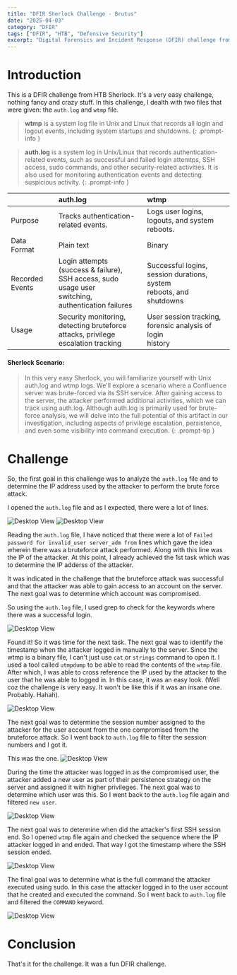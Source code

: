 ```yaml
---
title: "DFIR Sherlock Challenge - Brutus"
date: "2025-04-03"
category: "DFIR"
tags: ["DFIR", "HTB", "Defensive Security"]
excerpt: "Digital Forensics and Incident Response (DFIR) challenge from HTB Sherlocks."
---
```


# Introduction

This is a DFIR challenge from HTB Sherlock. It's a very easy challenge, nothing fancy and crazy stuff. In this challenge, I dealth with two files that were given: the `auth.log` and `wtmp` file. 

> **wtmp** is a system log file in Unix and Linux that records all login and logout events, including system startups and shutdowns.
{: .prompt-info }

> **auth.log** is a system log in Unix/Linux that records authentication-related events, such as successful and failed login attemtps, SSH access, sudo commands, and other security-related activities. It is also used for monitoring authentication events and detecting suspicious activity. 
{: .prompt-info }

|               | auth.log | wtmp |
| :-------------| :---------|:--------|
| Purpose | Tracks authentication-related events. | Logs user logins, logouts, and system reboots. |
| Data Format | Plain text | Binary |
| Recorded Events | Login attempts (success & failure),<br> SSH access, sudo usage user <br> switching, authentication failures | Successful logins, session durations, system  <br> reboots, and shutdowns |
| Usage | Security monitoring, detecting bruteforce <br> attacks, privilege escalation tracking | User session tracking, forensic analysis of login <br> history |


#### Sherlock Scenario:

> In this very easy Sherlock, you will familiarize yourself with Unix auth.log and wtmp logs. We'll explore a scenario where a Confluence server was brute-forced via its SSH service. After gaining access to the server, the attacker performed additional activities, which we can track using auth.log. Although auth.log is primarily used for brute-force analysis, we will delve into the full potential of this artifact in our investigation, including aspects of privilege escalation, persistence, and even some visibility into command execution.
{: .prompt-tip }

# Challenge

So, the first goal in this challenge was to analyze the `auth.log` file and to determine the IP address used by the attacker to perform the brute force attack.

I opened the `auth.log` file and as I expected, there were a lot of lines.

![Desktop View](/sherlock-brutus/ss2.png)
![Desktop View](sherlock-brutus/ss3.png)


Reading the `auth.log` file, I have noticed that there were a lot of `Failed password for invalid_user server_adm from` lines which gave the idea wherein there was a bruteforce attack performed. Along with this line was the IP of the attacker. At this point, I already achieved the 1st task which was to determine the IP adderss of the attacker.

It was indicated in the challenge that the bruteforce attack was successful and that the attacker was able to gain access to an account on the server. The next goal was to determine which account was compromised. 

So using the `auth.log` file, I used grep to check for the keywords where there was a successful login. 

![Desktop View](/sherlock-brutus/ss4.png)


Found it! So it was time for the next task. The next goal was to identify the timestamp when the attacker logged in manually to the server. Since the wtmp is a binary file, I can't just use `cat` or `strings` command to open it. I used a tool called `utmpdump` to be able to read the contents of the `wtmp` file. After which, I was able to cross reference the IP used by the attacker to the user that he was able to logged in. In this case, it was an easy look. (Well coz the challenge is very easy. It won't be like this if it was an insane one. Probably. Hahah).

![Desktop View](/sherlock-brutus/ss5.png)

The next goal was to determine the session number assigned to the attacker for the user account from the one compromised from the bruteforce attack. So I went back to `auth.log` file to filter the session numbers and I got it. 

This was the one.
![Desktop View](/sherlock-brutus/ss6.png)

During the time the attacker was logged in as the compromised user, the attacker added a new user as part of their persistence strategy on the server and assigned it with higher privileges. The next goal was to determine which user was this. So I went back to the `auth.log` file again and filtered `new user`.

![Desktop View](/sherlock-brutus/ss7.png)

The next goal was to determine when did the attacker's first SSH session end. So I opened `wtmp` file again and checked the sequence where the IP attacker logged in and ended. That way I got the timestamp where the SSH session ended.

![Desktop View](/sherlock-brutus/ss8.png)

The final goal was to determine what is the full command the attacker executed using sudo. In this case the attacker logged in to the user account that he created and executed the command. So I went back to `auth.log` file and filtered the `COMMAND` keyword.

![Desktop View](/sherlock-brutus/ss9.png)

# Conclusion

That's it for the challenge. It was a fun DFIR challenge.